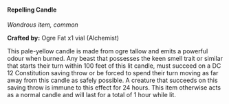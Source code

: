 #### Repelling Candle
_Wondrous item, common_

**Crafted by:** Ogre Fat x1 vial (Alchemist)

This pale-yellow candle is made from ogre tallow and emits a powerful odour when burned. Any beast that possesses the keen smell trait or similar that starts their turn within 100 feet of this lit candle, must succeed on a DC 12 Constitution saving throw or be forced to spend their turn moving as far away from this candle as safely possible. A creature that succeeds on this saving throw is immune to this effect for 24 hours. This item otherwise acts as a normal candle and will last for a total of 1 hour while lit.